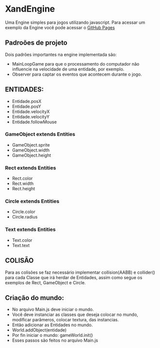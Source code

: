 # XandEngine
Uma Engine simples para jogos utilizando javascript. Para acessar um exemplo da Engine você pode acessar o [GitHub Pages](https://magnomont12.github.io/XandEngine/)

## Padroões de projeto
Dois padrões importantes na engine implementada são:
- MainLoopGame para que o processamento do computador não influencie na velocidade de uma entidade, por exemplo.
- Observer para captar os eventos que acontecem durante o jogo. 

## ENTIDADES:

- Entidade.posX
- Entidade.posY
- Entidade.velocityX
- Entidade.velocityY
- Entidade.followMouse

### GameObject extends Entities
- GameObject.sprite
- GameObject.width
- GameObject.height

### Rect extends Entities
- Rect.color
- Rect.width
- Rect.height

### Circle extends Entities
- Circle.color
- Circle.radius

### Text extends Entities
- Text.color
- Text.text

## COLISÃO
Para as colisões se faz necessário implementar collision(AABB) e collider() para cada Classe que irá herdar de Entidades,
assim como segue os exemplos de Rect, GameObject e Circle.

## Criação do mundo:

- No arquivo Main.js deve iniciar o mundo.
- Você deve instanciar as classes que deseja colocar no mundo, modificar parâmeros, colocar textura, das instancias.
- Então adicionar as Entidades no mundo. 
- World.addObject(entidade)
- Por fin iniciar o mundo: gameWorld.init()
- Esses passos são feitos no arquivo Main.js

